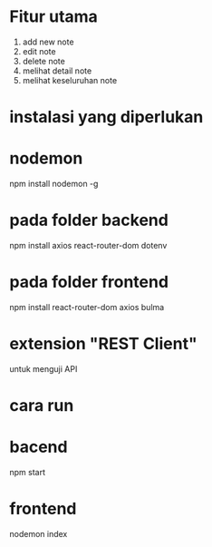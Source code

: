 # Fitur utama
1. add new note
2. edit note
3. delete note
4. melihat detail note
5. melihat keseluruhan note

# instalasi yang diperlukan
# nodemon
npm install nodemon -g
# pada folder backend
npm install axios react-router-dom dotenv
# pada folder frontend
npm install react-router-dom axios bulma
# extension "REST Client"
untuk menguji API

# cara run
# bacend
npm start
# frontend
nodemon index
